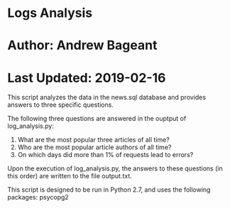 # Logs Analysis
# Author: Andrew Bageant
# Last Updated: 2019-02-16

This script analyzes the data in the news.sql database and provides answers to
three specific questions.

The following three questions are answered in the ouptput of log_analysis.py:
1. What are the most popular three articles of all time?
2. Who are the most popular article authors of all time?
3. On which days did more than 1% of requests lead to errors?

Upon the execution of log_analysis.py, the answers to these questions
(in this order) are written to the file output.txt.


This script is designed to be run in Python 2.7, and uses the following packages:
psycopg2
